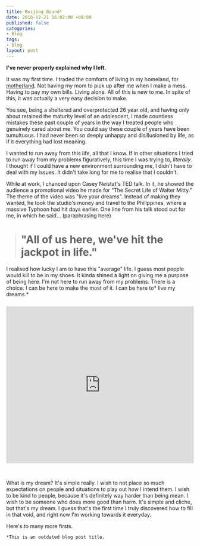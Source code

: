 ```yaml
---
title: Beijing Bound*
date: 2016-12-21 16:02:00 +08:00
published: false
categories:
- Blog
tags:
- blog
layout: post
---
```


**I've never properly explained why I left.**

It was my first time. I traded the comforts of living in my homeland, for  [motherland](https://en.wikipedia.org/wiki/Beijing). Not having my mom to pick up after me when I make a mess. Having to pay my own bills. Living alone. All of this is new to me. In spite of this, it was actually a very easy decision to make.

You see, being a sheltered and overprotected 26 year old, and having only about retained the maturity level of an adolescent, I made countless mistakes these past couple of years in the way I treated people who genuinely cared about me. You could say these couple of years have been tumultuous. I had never been so deeply unhappy and disillusioned by life, as if it everything had lost meaning.

I wanted to run away from this life, all that I know. If in other situations I tried to run away from my problems figuratively, this time I  was trying to, *literally*. I thought if I could have a new environment surrounding me, I didn't have to deal with my issues. It didn't take long for me to realise that I couldn't.

While at work, I chanced upon Casey Neistat's TED talk. In it, he showed the audience a promotional video he made for “The Secret Life of Walter Mitty.” The theme of the video was "live your dreams". Instead of making they wanted, he took the studio's money and travel to the Philippines, where a massive Typhoon had hit days earlier. One line from his talk stood out for me, in which he said... (paraphrasing here)

> # **"All of us here, we've hit the jackpot in life."**

I realised how lucky I am to have this "average" life. I guess most people would kill to be in my shoes. It kinda shined a light on giving me a purpose of being here. I'm not here to run away from my problems. There is a choice. I can be here to make the most of it. I can be here to\* live my dreams.\*

<iframe style="padding-top:10px; padding-bottom:30px;" width="100%" height="420" src="https://www.youtube.com/embed/_ayTA-tJr3A" frameborder="0" allowfullscreen></iframe>

What is my dream? It's simple really. I wish to not place so much expectations on people and situations to play out how I intend them. I wish to be kind to people, because it's definitely way harder than being mean. I wish to be someone who does more good than harm. It's simple and cliche, but that's my dream. I guess that's the first time I truly discovered how to fill in that void, and right now I'm working towards it everyday.

Here's to many more firsts.

`*This is an outdated blog post title.`

<div class="whitespace"></div>